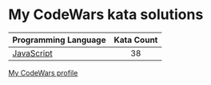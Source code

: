 # My CodeWars kata solutions

|    Programming Language  |    Kata Count  | 
|----------|:-------------:|
| [JavaScript](https://github.com/crabn3bula/programming-problems/tree/master/codewars/javascript) | 38 | 


[My CodeWars profile](https://www.codewars.com/users/crabn3bula)